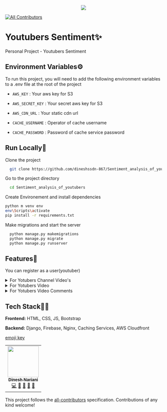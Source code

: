 <div align="center">
  
<img src="https://youtuberssentiment.herokuapp.com/static/assets/img/hero/YouTuber_Sentiment.png">
  
</div>

<!-- ALL-CONTRIBUTORS-BADGE:START - Do not remove or modify this section -->

[![All Contributors](https://img.shields.io/badge/all_contributors-1-orange.svg?style=flat-square)](#contributors-)

<!-- ALL-CONTRIBUTORS-BADGE:END -->

# Youtubers Sentiment✨

Personal Project - Youtubers Sentiment

## Environment Variables⚙

To run this project, you will need to add the following environment variables to a .env file at the root of the project


- `AWS_KEY` : Your aws key for S3

- `AWS_SECRET_KEY` : Your secret aws key for S3

- `AWS_CDN_URL` : Your static cdn url

- `CACHE_USERNAME` : Operator of cache username

- `CACHE_PASSWORD` : Password of cache service password

## Run Locally🚀

Clone the project

```bash
  git clone https://github.com/dineshssdn-867/Sentiment_analysis_of_youtubers_webapp.git
```

Go to the project directory

```bash
  cd Sentiment_analysis_of_youtubers
```

Create Environement and install dependencies

```bash
python m venv env
env\Scripts\activate
pip install -r requirements.txt
```

Make migrations and start the server

```bash
  python manage.py makemigrations
  python manage.py migrate
  python manage.py runserver
```

## Features🧾

You can register as a user(youtuber)
<details>
  <summary>For Yotubers Channel Video's</summary>

  - Get to know the info of emotions of channel videos in the time interval.
  - Get to know the info of intents of channel videos in the time interval.
  - Visualize results of emotions
  - Get to know how this works
</details>

<details>
  <summary>For Yotubers Video</summary>
  
  - Get to know the info of emotions of individual videos.
  - Get to know the info of intents of individual videos.
  - Visualize results of emotions
  - Get to know how this works
</details>

<details>
  <summary>For Yotubers Video Comments</summary>
  
  - Get to know the info of emotions of individual video comments.
  - Get to know the info of intents of individual videos comments.
  - Visualize results of emotions
  - Get to know how this works
</details>

## Tech Stack👨‍💻

**Frontend:** HTML, CSS, JS, Bootstrap

**Backend:** Django, Firebase, Nginx, Caching Services, AWS Cloudfront

[emoji key](https://allcontributors.org/docs/en/emoji-key)

<!-- ALL-CONTRIBUTORS-LIST:START - Do not remove or modify this section -->
<!-- prettier-ignore-start -->
<!-- markdownlint-disable -->
<table>
  <tr>
    <td align="center"><a href="https://github.com/dineshssdn-867"><img src="https://avatars.githubusercontent.com/u/66898317?v=4" width="100px;" alt=""/><br /><sub><b>Dinesh Nariani</b></sub></a><br /><a href="https://github.com/dineshssdn-867/DIM/commits?author=dineshssdn-867" title="Code">💻</a> <a href="https://github.com/dineshssdn-867/DIM/commits?author=dineshssdn-867" title="Documentation">📖</a> <a href="#design-dineshssdn-867" title="Design">🎨</a> <a href="#maintenance-dineshssdn-867" title="Maintenance">🚧</a> <a href="#projectManagement-dineshssdn-867" title="Project Management">📆</a></td>
  </tr>
</table>

<!-- markdownlint-restore -->
<!-- prettier-ignore-end -->

<!-- ALL-CONTRIBUTORS-LIST:END -->

This project follows the [all-contributors](https://github.com/all-contributors/all-contributors) specification. Contributions of any kind welcome!
